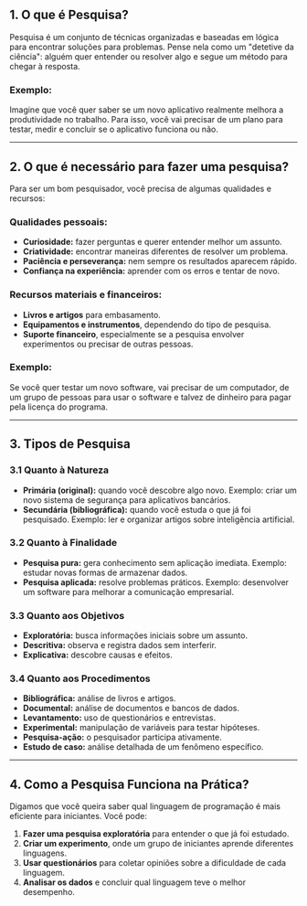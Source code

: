 ## **1. O que é Pesquisa?**  
Pesquisa é um conjunto de técnicas organizadas e baseadas em lógica para encontrar soluções para problemas. Pense nela como um "detetive da ciência": alguém quer entender ou resolver algo e segue um método para chegar à resposta.  

### Exemplo:  
Imagine que você quer saber se um novo aplicativo realmente melhora a produtividade no trabalho. Para isso, você vai precisar de um plano para testar, medir e concluir se o aplicativo funciona ou não.  

---

## **2. O que é necessário para fazer uma pesquisa?**  
Para ser um bom pesquisador, você precisa de algumas qualidades e recursos:  

### **Qualidades pessoais:**  
- **Curiosidade:** fazer perguntas e querer entender melhor um assunto.  
- **Criatividade:** encontrar maneiras diferentes de resolver um problema.  
- **Paciência e perseverança:** nem sempre os resultados aparecem rápido.  
- **Confiança na experiência:** aprender com os erros e tentar de novo.  

### **Recursos materiais e financeiros:**  
- **Livros e artigos** para embasamento.  
- **Equipamentos e instrumentos**, dependendo do tipo de pesquisa.  
- **Suporte financeiro**, especialmente se a pesquisa envolver experimentos ou precisar de outras pessoas.  

### Exemplo:  
Se você quer testar um novo software, vai precisar de um computador, de um grupo de pessoas para usar o software e talvez de dinheiro para pagar pela licença do programa.  

---

## **3. Tipos de Pesquisa**  

### **3.1 Quanto à Natureza**  
- **Primária (original):** quando você descobre algo novo. Exemplo: criar um novo sistema de segurança para aplicativos bancários.  
- **Secundária (bibliográfica):** quando você estuda o que já foi pesquisado. Exemplo: ler e organizar artigos sobre inteligência artificial.  

### **3.2 Quanto à Finalidade**  
- **Pesquisa pura:** gera conhecimento sem aplicação imediata. Exemplo: estudar novas formas de armazenar dados.  
- **Pesquisa aplicada:** resolve problemas práticos. Exemplo: desenvolver um software para melhorar a comunicação empresarial.  

### **3.3 Quanto aos Objetivos**  
- **Exploratória:** busca informações iniciais sobre um assunto.  
- **Descritiva:** observa e registra dados sem interferir.  
- **Explicativa:** descobre causas e efeitos.  

### **3.4 Quanto aos Procedimentos**  
- **Bibliográfica:** análise de livros e artigos.  
- **Documental:** análise de documentos e bancos de dados.  
- **Levantamento:** uso de questionários e entrevistas.  
- **Experimental:** manipulação de variáveis para testar hipóteses.  
- **Pesquisa-ação:** o pesquisador participa ativamente.  
- **Estudo de caso:** análise detalhada de um fenômeno específico.  

---

## **4. Como a Pesquisa Funciona na Prática?**  

Digamos que você queira saber qual linguagem de programação é mais eficiente para iniciantes. Você pode:  
1. **Fazer uma pesquisa exploratória** para entender o que já foi estudado.  
2. **Criar um experimento**, onde um grupo de iniciantes aprende diferentes linguagens.  
3. **Usar questionários** para coletar opiniões sobre a dificuldade de cada linguagem.  
4. **Analisar os dados** e concluir qual linguagem teve o melhor desempenho.  
